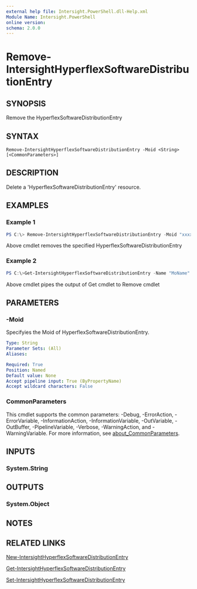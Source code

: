 ```yaml
---
external help file: Intersight.PowerShell.dll-Help.xml
Module Name: Intersight.PowerShell
online version:
schema: 2.0.0
---
```


# Remove-IntersightHyperflexSoftwareDistributionEntry

## SYNOPSIS
Remove the HyperflexSoftwareDistributionEntry

## SYNTAX

```
Remove-IntersightHyperflexSoftwareDistributionEntry -Moid <String> [<CommonParameters>]
```

## DESCRIPTION
Delete a &apos;HyperflexSoftwareDistributionEntry&apos; resource.

## EXAMPLES

### Example 1
```powershell
PS C:\> Remove-IntersightHyperflexSoftwareDistributionEntry -Moid "xxxxxxxxxxxxxxxxxxxxxxxxxxx"
```
Above cmdlet removes the specified HyperflexSoftwareDistributionEntry 

### Example 2
```powershell
PS C:\>Get-IntersightHyperflexSoftwareDistributionEntry -Name "MoName"|  Remove-IntersightHyperflexSoftwareDistributionEntry
```
Above cmdlet pipes the output of Get cmdlet to Remove cmdlet

## PARAMETERS

### -Moid
Specifyies the Moid of HyperflexSoftwareDistributionEntry.

```yaml
Type: String
Parameter Sets: (All)
Aliases:

Required: True
Position: Named
Default value: None
Accept pipeline input: True (ByPropertyName)
Accept wildcard characters: False
```

### CommonParameters
This cmdlet supports the common parameters: -Debug, -ErrorAction, -ErrorVariable, -InformationAction, -InformationVariable, -OutVariable, -OutBuffer, -PipelineVariable, -Verbose, -WarningAction, and -WarningVariable. For more information, see [about_CommonParameters](http://go.microsoft.com/fwlink/?LinkID=113216).

## INPUTS

### System.String

## OUTPUTS

### System.Object
## NOTES

## RELATED LINKS

[New-IntersightHyperflexSoftwareDistributionEntry](./New-IntersightHyperflexSoftwareDistributionEntry.md)

[Get-IntersightHyperflexSoftwareDistributionEntry](./Get-IntersightHyperflexSoftwareDistributionEntry.md)

[Set-IntersightHyperflexSoftwareDistributionEntry](./Set-IntersightHyperflexSoftwareDistributionEntry.md)

